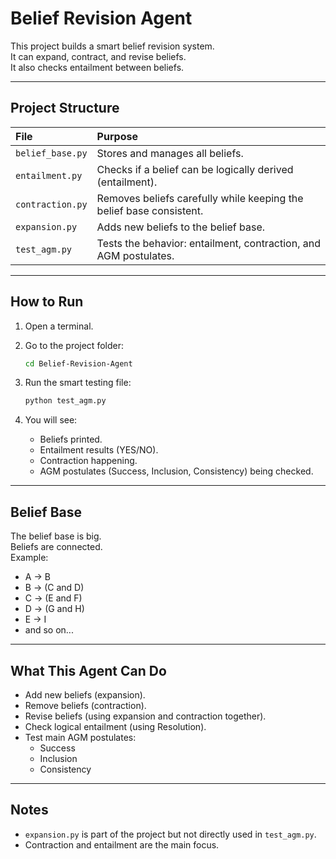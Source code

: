 # Belief Revision Agent

This project builds a smart belief revision system.  
It can expand, contract, and revise beliefs.  
It also checks entailment between beliefs.

---

## Project Structure

| File | Purpose |
|:---|:---|
| `belief_base.py` | Stores and manages all beliefs. |
| `entailment.py` | Checks if a belief can be logically derived (entailment). |
| `contraction.py` | Removes beliefs carefully while keeping the belief base consistent. |
| `expansion.py` | Adds new beliefs to the belief base. |
| `test_agm.py` | Tests the behavior: entailment, contraction, and AGM postulates. |

---

## How to Run

1. Open a terminal.
2. Go to the project folder:

    ```bash
    cd Belief-Revision-Agent
    ```

3. Run the smart testing file:

    ```bash
    python test_agm.py
    ```

4. You will see:
   - Beliefs printed.
   - Entailment results (YES/NO).
   - Contraction happening.
   - AGM postulates (Success, Inclusion, Consistency) being checked.

---

## Belief Base

The belief base is big.  
Beliefs are connected.  
Example:

- A → B
- B → (C and D)
- C → (E and F)
- D → (G and H)
- E → I
- and so on...

---

## What This Agent Can Do

- Add new beliefs (expansion).
- Remove beliefs (contraction).
- Revise beliefs (using expansion and contraction together).
- Check logical entailment (using Resolution).
- Test main AGM postulates:
  - Success
  - Inclusion
  - Consistency

---

## Notes

- `expansion.py` is part of the project but not directly used in `test_agm.py`.
- Contraction and entailment are the main focus.

